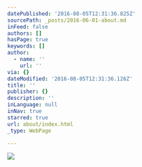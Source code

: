 ```yaml
---
datePublished: '2016-08-05T12:31:36.825Z'
sourcePath: _posts/2016-06-01-about.md
inFeed: false
authors: []
hasPage: true
keywords: []
author:
  - name: ''
    url: ''
via: {}
dateModified: '2016-08-05T12:31:36.126Z'
title: ''
publisher: {}
description: ''
inLanguage: null
inNav: true
starred: true
url: about/index.html
_type: WebPage

---
```

![](https://s3-us-west-2.amazonaws.com/the-grid-img/p/6e3c79ae1bd262ae74b9bc3f3f162623c359721d.jpg)